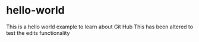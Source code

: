 # hello-world
This is a hello world example to learn about Git Hub
This has been altered to test the edits functionality
